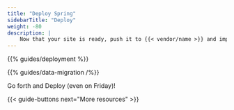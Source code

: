 ```yaml
---
title: "Deploy Spring"
sidebarTitle: "Deploy"
weight: -80
description: |
    Now that your site is ready, push it to {{< vendor/name >}} and import your data.
---
```


{{% guides/deployment %}}

{{% guides/data-migration /%}}

Go forth and Deploy (even on Friday)!

{{< guide-buttons next="More resources" >}}
